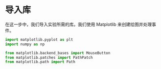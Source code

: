 # 导入库

在这一步中，我们导入实验所需的库。我们使用 Matplotlib 来创建绘图并处理事件。

```python
import matplotlib.pyplot as plt
import numpy as np

from matplotlib.backend_bases import MouseButton
from matplotlib.patches import PathPatch
from matplotlib.path import Path
```
